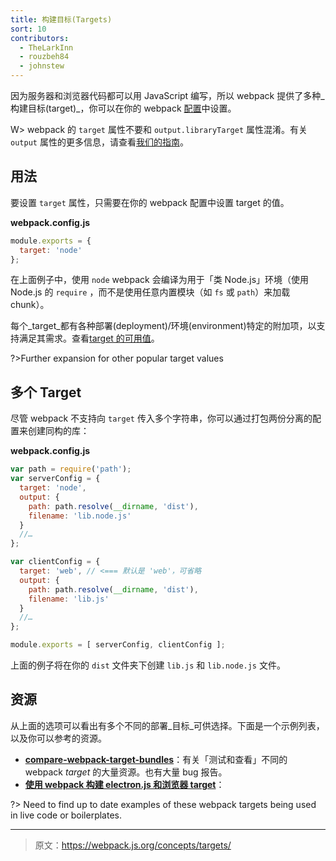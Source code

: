 ```yaml
---
title: 构建目标(Targets)
sort: 10
contributors:
  - TheLarkInn
  - rouzbeh84
  - johnstew
---
```


因为服务器和浏览器代码都可以用 JavaScript 编写，所以 webpack 提供了多种_构建目标(target)_，你可以在你的 webpack [配置](/configuration)中设置。

W> webpack 的 `target` 属性不要和 `output.libraryTarget` 属性混淆。有关 `output` 属性的更多信息，请查看[我们的指南](/concepts/output)。

## 用法

要设置 `target` 属性，只需要在你的 webpack 配置中设置 target 的值。

**webpack.config.js**

```javascript
module.exports = {
  target: 'node'
};
```

在上面例子中，使用 `node` webpack 会编译为用于「类 Node.js」环境（使用 Node.js 的 `require` ，而不是使用任意内置模块（如 `fs` 或 `path`）来加载 chunk）。

每个_target_都有各种部署(deployment)/环境(environment)特定的附加项，以支持满足其需求。查看[target 的可用值](/configuration/target)。

?>Further expansion for other popular target values

## 多个 Target

尽管 webpack 不支持向 `target` 传入多个字符串，你可以通过打包两份分离的配置来创建同构的库：

**webpack.config.js**

```javascript
var path = require('path');
var serverConfig = {
  target: 'node',
  output: {
    path: path.resolve(__dirname, 'dist'),
    filename: 'lib.node.js'
  }
  //…
};

var clientConfig = {
  target: 'web', // <=== 默认是 'web'，可省略
  output: {
    path: path.resolve(__dirname, 'dist'),
    filename: 'lib.js'
  }
  //…
};

module.exports = [ serverConfig, clientConfig ];
```

上面的例子将在你的 `dist` 文件夹下创建 `lib.js` 和 `lib.node.js` 文件。

## 资源

从上面的选项可以看出有多个不同的部署_目标_可供选择。下面是一个示例列表，以及你可以参考的资源。

* **[compare-webpack-target-bundles](https://github.com/TheLarkInn/compare-webpack-target-bundles)**：有关「测试和查看」不同的 webpack _target_ 的大量资源。也有大量 bug 报告。
* **[使用 webpack 构建 electron.js 和浏览器 target](https://medium.com/@ad_harmonium/build-to-both-electron-js-and-browser-targets-using-webpack-59266bdb76a)**：

?> Need to find up to date examples of these webpack targets being used in live code or boilerplates.

***

> 原文：https://webpack.js.org/concepts/targets/
